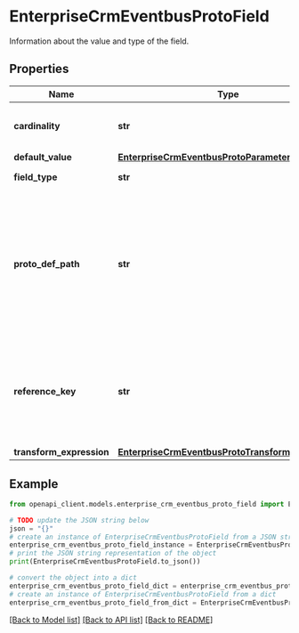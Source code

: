 # EnterpriseCrmEventbusProtoField

Information about the value and type of the field.

## Properties

Name | Type | Description | Notes
------------ | ------------- | ------------- | -------------
**cardinality** | **str** | By default, if the cardinality is unspecified the field is considered required while mapping. | [optional] 
**default_value** | [**EnterpriseCrmEventbusProtoParameterValueType**](EnterpriseCrmEventbusProtoParameterValueType.md) |  | [optional] 
**field_type** | **str** | Specifies the data type of the field. | [optional] 
**proto_def_path** | **str** | Optional. The fully qualified proto name (e.g. enterprise.crm.storage.Account). Required for output field of type PROTO_VALUE or PROTO_ARRAY. For e.g., if input field_type is BYTES and output field_type is PROTO_VALUE, then fully qualified proto type url should be provided to parse the input bytes. If field_type is *_ARRAY, then all the converted protos are of the same type. | [optional] 
**reference_key** | **str** | This holds the reference key of the workflow or task parameter. 1. Any workflow parameter, for e.g. $workflowParam1$. 2. Any task input or output parameter, for e.g. $task1_param1$. 3. Any workflow or task parameters with subfield references, for e.g., $task1_param1.employee.id$ | [optional] 
**transform_expression** | [**EnterpriseCrmEventbusProtoTransformExpression**](EnterpriseCrmEventbusProtoTransformExpression.md) |  | [optional] 

## Example

```python
from openapi_client.models.enterprise_crm_eventbus_proto_field import EnterpriseCrmEventbusProtoField

# TODO update the JSON string below
json = "{}"
# create an instance of EnterpriseCrmEventbusProtoField from a JSON string
enterprise_crm_eventbus_proto_field_instance = EnterpriseCrmEventbusProtoField.from_json(json)
# print the JSON string representation of the object
print(EnterpriseCrmEventbusProtoField.to_json())

# convert the object into a dict
enterprise_crm_eventbus_proto_field_dict = enterprise_crm_eventbus_proto_field_instance.to_dict()
# create an instance of EnterpriseCrmEventbusProtoField from a dict
enterprise_crm_eventbus_proto_field_from_dict = EnterpriseCrmEventbusProtoField.from_dict(enterprise_crm_eventbus_proto_field_dict)
```
[[Back to Model list]](../README.md#documentation-for-models) [[Back to API list]](../README.md#documentation-for-api-endpoints) [[Back to README]](../README.md)



